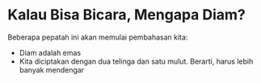 # Kalau Bisa Bicara, Mengapa Diam?

Beberapa pepatah ini akan memulai pembahasan kita:

* Diam adalah emas
* Kita diciptakan dengan dua telinga dan satu mulut. Berarti, harus lebih banyak mendengar

